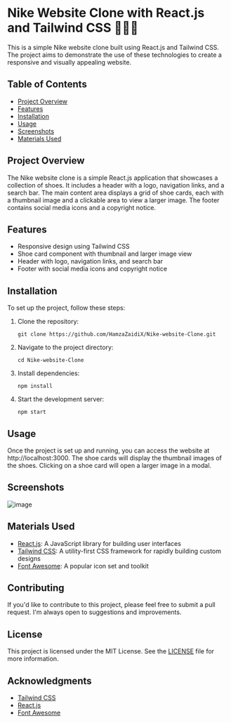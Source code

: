 # Nike Website Clone with React.js and Tailwind CSS 🏃‍♂️🥾

This is a simple Nike website clone built using React.js and Tailwind CSS. The project aims to demonstrate the use of these technologies to create a responsive and visually appealing website.

## Table of Contents
- [Project Overview](#project-overview)
- [Features](#features)
- [Installation](#installation)
- [Usage](#usage)
- [Screenshots](#screenshots)
- [Materials Used](#materials-used)

## Project Overview
The Nike website clone is a simple React.js application that showcases a collection of shoes. It includes a header with a logo, navigation links, and a search bar. The main content area displays a grid of shoe cards, each with a thumbnail image and a clickable area to view a larger image. The footer contains social media icons and a copyright notice.

## Features
- Responsive design using Tailwind CSS
- Shoe card component with thumbnail and larger image view
- Header with logo, navigation links, and search bar
- Footer with social media icons and copyright notice

## Installation
To set up the project, follow these steps:

1. Clone the repository:
   ```
   git clone https://github.com/HamzaZaidiX/Nike-website-Clone.git
   ```

2. Navigate to the project directory:
   ```
   cd Nike-website-Clone
   ```

3. Install dependencies:
   ```
   npm install
   ```

4. Start the development server:
   ```
   npm start
   ```

## Usage
Once the project is set up and running, you can access the website at http://localhost:3000. The shoe cards will display the thumbnail images of the shoes. Clicking on a shoe card will open a larger image in a modal.

## Screenshots
![image](https://github.com/user-attachments/assets/0b7b6296-7a15-4fa4-b301-ef960591f416)

## Materials Used
- [React.js](https://reactjs.org/): A JavaScript library for building user interfaces
- [Tailwind CSS](https://tailwindcss.com/): A utility-first CSS framework for rapidly building custom designs
- [Font Awesome](https://fontawesome.com/): A popular icon set and toolkit

## Contributing
If you'd like to contribute to this project, please feel free to submit a pull request. I'm always open to suggestions and improvements.

## License
This project is licensed under the MIT License. See the [LICENSE](https://github.com/your-username/nike_landing_page/blob/main/LICENSE) file for more information.

## Acknowledgments
- [Tailwind CSS](https://tailwindcss.com/)
- [React.js](https://reactjs.org/)
- [Font Awesome](https://fontawesome.com/)
